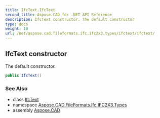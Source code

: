 ```yaml
---
title: IfcText.IfcText
second_title: Aspose.CAD for .NET API Reference
description: IfcText constructor. The default constructor
type: docs
weight: 10
url: /net/aspose.cad.fileformats.ifc.ifc2x3.types/ifctext/ifctext/
---
```

## IfcText constructor

The default constructor.

```csharp
public IfcText()
```

### See Also

* class [IfcText](../)
* namespace [Aspose.CAD.FileFormats.Ifc.IFC2X3.Types](../../ifctext/)
* assembly [Aspose.CAD](../../../)


